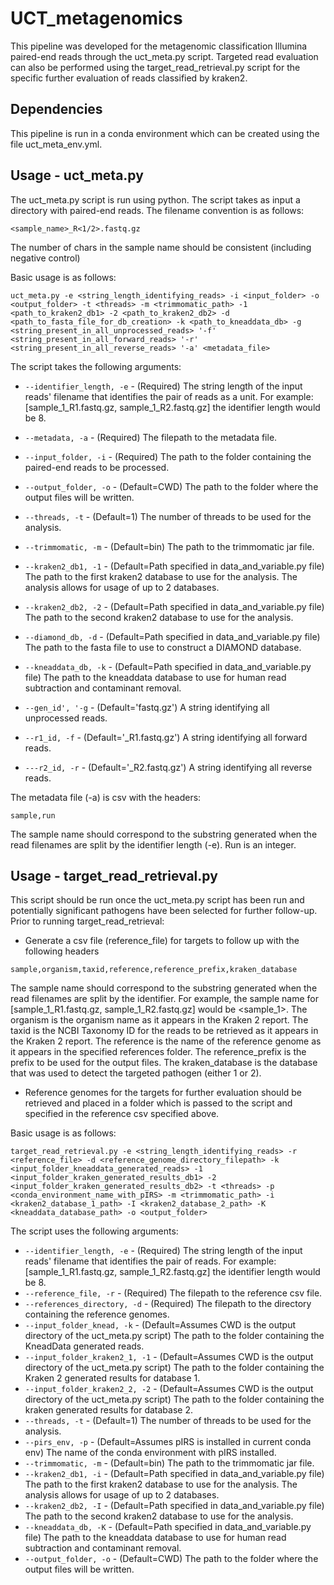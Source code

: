 # UCT_metagenomics

This pipeline was developed for the metagenomic classification Illumina paired-end reads through the uct_meta.py script. 
Targeted read evaluation can also be performed using the target_read_retrieval.py script for the specific further 
evaluation of reads classified by kraken2.

## Dependencies

This pipeline is run in a conda environment which can be created using the file uct_meta_env.yml.

## Usage - uct_meta.py

The uct_meta.py script is run using python. The script takes as input a directory with paired-end reads. 
The filename convention is as follows: 

`<sample_name>_R<1/2>.fastq.gz`

The number of chars in the sample name should be consistent (including negative control)

Basic usage is as follows:

`uct_meta.py -e <string_length_identifying_reads> -i <input_folder> -o <output_folder> -t <threads> -m <trimmomatic_path> -1 <path_to_kraken2_db1> -2 <path_to_kraken2_db2> -d <path_to_fasta_file_for_db_creation> -k <path_to_kneaddata_db> -g <string_present_in_all_unprocessed_reads> '-f' <string_present_in_all_forward_reads> '-r' <string_present_in_all_reverse_reads> '-a' <metadata_file>`

The script takes the following arguments:

- `--identifier_length, -e` - (Required) The string length of the input reads' filename that identifies the pair of 
reads as a unit. For example: [sample_1_R1.fastq.gz, sample_1_R2.fastq.gz] the identifier length would be 8.

- `--metadata, -a` - (Required) The filepath to the metadata file.

- `--input_folder, -i` - (Required) The path to the folder containing the paired-end reads to be processed.

- `--output_folder, -o` - (Default=CWD) The path to the folder where the output files will be written.

- `--threads, -t` - (Default=1) The number of threads to be used for the analysis.

- `--trimmomatic, -m` - (Default=bin) The path to the trimmomatic jar file.

- `--kraken2_db1, -1` - (Default=Path specified in data_and_variable.py file) The path to the first kraken2 
database to use for the analysis. The analysis allows for usage of up to 2 databases.

- `--kraken2_db2, -2` - (Default=Path specified in data_and_variable.py file) The path to the second kraken2 
database to use for the analysis.

- `--diamond_db, -d` - (Default=Path specified in data_and_variable.py file) The path to the fasta file to use 
to construct a DIAMOND database.

- `--kneaddata_db, -k` - (Default=Path specified in data_and_variable.py file) The path to the kneaddata database 
to use for human read subtraction and contaminant removal.

- `--gen_id', '-g` - (Default='fastq.gz') A string identifying all unprocessed reads.

- `--r1_id, -f` - (Default='_R1.fastq.gz') A string identifying all forward reads.

- `---r2_id, -r` - (Default='_R2.fastq.gz') A string identifying all reverse reads.

The metadata file (-a) is csv with the headers:

`sample,run`

The sample name should correspond to the substring generated when the read filenames are split by the identifier 
length (-e). Run is an integer. 

## Usage - target_read_retrieval.py

This script should be run once the uct_meta.py script has been run and potentially significant pathogens have been 
selected for further follow-up. Prior to running target_read_retrieval:

- Generate a csv file (reference_file) for targets to follow up with the following headers

`sample,organism,taxid,reference,reference_prefix,kraken_database`

The sample name should correspond to the substring generated when the read filenames are split by the identifier. 
For example, the sample name for [sample_1_R1.fastq.gz, sample_1_R2.fastq.gz] would be <sample_1>. The organism is the 
organism name as it appears in the Kraken 2 report. The taxid is the NCBI Taxonomy ID for the reads to be retrieved as 
it appears in the Kraken 2 report. The reference is the name of the reference genome as it appears in the specified 
references folder. The reference_prefix is the prefix to be used for the output files. The kraken_database is the 
database that was used to detect the targeted pathogen (either 1 or 2).

- Reference genomes for the targets for further evaluation should be retrieved and placed in a folder which is passed 
to the script and specified in the reference csv specified above.

Basic usage is as follows:

`target_read_retrieval.py -e <string_length_identifying_reads> -r <reference_file> -d <reference_genome_directory_filepath> -k <input_folder_kneaddata_generated_reads> -1 <input_folder_kraken_generated_results_db1> -2 <input_folder_kraken_generated_results_db2> -t <threads> -p <conda_environment_name_with_pIRS> -m <trimmomatic_path> -i <kraken2_database_1_path> -I <kraken2_database_2_path> -K <kneaddata_database_path> -o <output_folder>` 

The script uses the following arguments:

- `--identifier_length, -e` - (Required) The string length of the input reads' filename that identifies the pair of 
reads. For example: [sample_1_R1.fastq.gz, sample_1_R2.fastq.gz] the identifier length would be 8.
- `--reference_file, -r` - (Required) The filepath to the reference csv file.
- `--references_directory, -d` - (Required) The filepath to the directory containing the reference genomes.
- `--input_folder_knead, -k` - (Default=Assumes CWD is the output directory of the uct_meta.py script) The path to the 
folder containing the KneadData generated reads.
- `--input_folder_kraken2_1, -1` - (Default=Assumes CWD is the output directory of the uct_meta.py script) The path to 
the folder containing the Kraken 2 generated results for database 1.
- `--input_folder_kraken2_2, -2` - (Default=Assumes CWD is the output directory of the uct_meta.py script) The path to 
the folder containing the kraken generated results for database 2.
- `--threads, -t` - (Default=1) The number of threads to be used for the analysis.
- `--pirs_env, -p` - (Default=Assumes pIRS is installed in current conda env) The name of the conda environment with pIRS installed.
- `--trimmomatic, -m` - (Default=bin) The path to the trimmomatic jar file.
- `--kraken2_db1, -i` - (Default=Path specified in data_and_variable.py file) The path to the first kraken2 database to use for the analysis. The analysis allows for usage of up to 2 databases.
- `--kraken2_db2, -I` - (Default=Path specified in data_and_variable.py file) The path to the second kraken2 database to use for the analysis.
- `--kneaddata_db, -K` - (Default=Path specified in data_and_variable.py file) The path to the kneaddata database to use for human read subtraction and contaminant removal.
- `--output_folder, -o` - (Default=CWD) The path to the folder where the output files will be written.